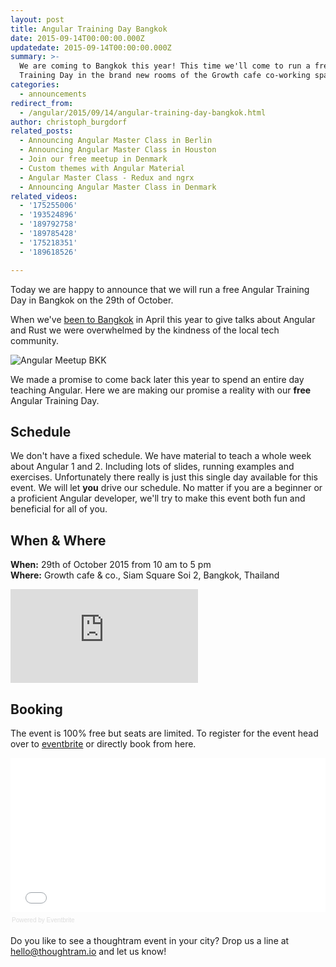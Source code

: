 ```yaml
---
layout: post
title: Angular Training Day Bangkok
date: 2015-09-14T00:00:00.000Z
updatedate: 2015-09-14T00:00:00.000Z
summary: >-
  We are coming to Bangkok this year! This time we'll come to run a free Angular
  Training Day in the brand new rooms of the Growth cafe co-working space.
categories:
  - announcements
redirect_from:
  - /angular/2015/09/14/angular-training-day-bangkok.html
author: christoph_burgdorf
related_posts:
  - Announcing Angular Master Class in Berlin
  - Announcing Angular Master Class in Houston
  - Join our free meetup in Denmark
  - Custom themes with Angular Material
  - Angular Master Class - Redux and ngrx
  - Announcing Angular Master Class in Denmark
related_videos:
  - '175255006'
  - '193524896'
  - '189792758'
  - '189785428'
  - '175218351'
  - '189618526'

---
```


Today we are happy to announce that we will run a free Angular Training Day in Bangkok on the 29th of October.

When we've [been to Bangkok](http://blog.thoughtram.io/angularjs/2015/02/21/around-the-globe.html) in April this year to give talks about Angular and Rust we were overwhelmed by the kindness of the local tech community.

![Angular Meetup BKK](https://scontent-fra3-1.xx.fbcdn.net/hphotos-xat1/t31.0-8/11154860_10152754053991641_1344209289282195881_o.jpg)

We made a promise to come back later this year to spend an entire day teaching Angular. Here we are making our promise a reality with our **free** Angular Training Day.

## Schedule

We don't have a fixed schedule. We have material to teach a whole week about Angular 1 and 2. Including lots of slides, running examples and exercises. Unfortunately there really is just this single day available for this event. We will let **you** drive our schedule. No matter if you are a beginner or a proficient Angular developer, we'll try to make this event both fun and beneficial for all of you.

## When & Where

**When:** 29th of October 2015 from 10 am to 5 pm<br>
**Where:** Growth cafe & co., Siam Square Soi 2, Bangkok, Thailand

<iframe src="https://www.google.com/maps/embed?pb=!1m18!1m12!1m3!1d3875.584340249606!2d100.53127937777094!3d13.743596964937575!2m3!1f0!2f0!3f0!3m2!1i1024!2i768!4f13.1!3m3!1m2!1s0x30e29ed288832bd5%3A0x7c7f7743a9298549!2sSoi+Siam+Square+2%2C+Khwaeng+Pathum+Wan%2C+Khet+Pathum+Wan%2C+Krung+Thep+Maha+Nakhon+10330%2C+Thailand!5e0!3m2!1sen!2sde!4v1442265236153" frameborder="0" style="border:0"></iframe>

## Booking

The event is 100% free but seats are limited. To register for the event head over to [eventbrite](https://www.eventbrite.de/e/angular-training-day-bangkok-tickets-18617003960) or directly book from here.

<div style="width:100%; text-align:left;" ><iframe  src="//eventbrite.de/tickets-external?eid=18617003960&ref=etckt" frameborder="0" height="247" width="100%" vspace="0" hspace="0" marginheight="5" marginwidth="5" scrolling="auto" allowtransparency="true"></iframe><div style="font-family:Helvetica, Arial; font-size:10px; padding:5px 0 5px; margin:2px; width:100%; text-align:left;" ><a class="powered-by-eb" style="color: #dddddd; text-decoration: none;" target="_blank" href="http://www.eventbrite.de/r/etckt">Powered by Eventbrite</a></div></div>

Do you like to see a thoughtram event in your city? Drop us a line at hello@thoughtram.io and let us know!

